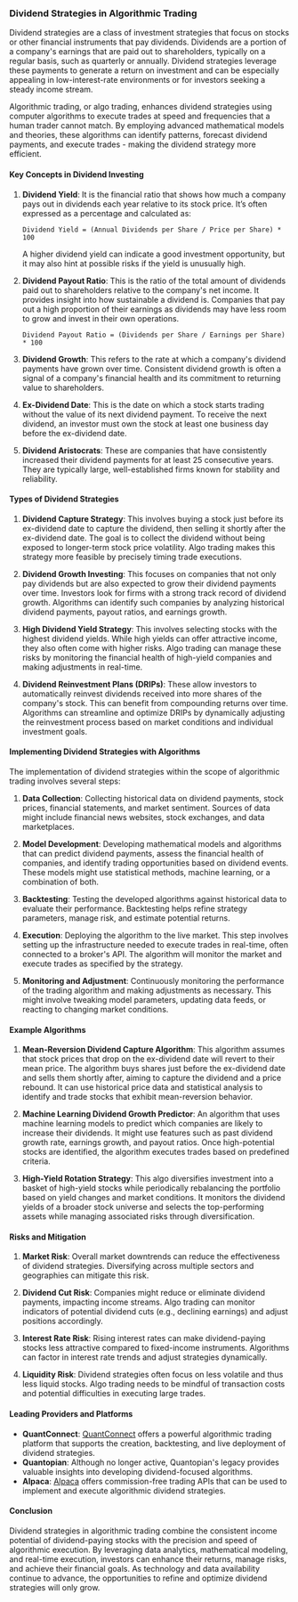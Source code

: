 ### Dividend Strategies in Algorithmic Trading

Dividend strategies are a class of investment strategies that focus on stocks or other financial instruments that pay dividends. Dividends are a portion of a company's earnings that are paid out to shareholders, typically on a regular basis, such as quarterly or annually. Dividend strategies leverage these payments to generate a return on investment and can be especially appealing in low-interest-rate environments or for investors seeking a steady income stream.

Algorithmic trading, or algo trading, enhances dividend strategies using computer algorithms to execute trades at speed and frequencies that a human trader cannot match. By employing advanced mathematical models and theories, these algorithms can identify patterns, forecast dividend payments, and execute trades - making the dividend strategy more efficient.

#### Key Concepts in Dividend Investing

1. **Dividend Yield**: It is the financial ratio that shows how much a company pays out in dividends each year relative to its stock price. It’s often expressed as a percentage and calculated as:
    ```
    Dividend Yield = (Annual Dividends per Share / Price per Share) * 100
    ```
    A higher dividend yield can indicate a good investment opportunity, but it may also hint at possible risks if the yield is unusually high.

2. **Dividend Payout Ratio**: This is the ratio of the total amount of dividends paid out to shareholders relative to the company's net income. It provides insight into how sustainable a dividend is. Companies that pay out a high proportion of their earnings as dividends may have less room to grow and invest in their own operations.
    ```
    Dividend Payout Ratio = (Dividends per Share / Earnings per Share) * 100
    ```

3. **Dividend Growth**: This refers to the rate at which a company's dividend payments have grown over time. Consistent dividend growth is often a signal of a company's financial health and its commitment to returning value to shareholders.

4. **Ex-Dividend Date**: This is the date on which a stock starts trading without the value of its next dividend payment. To receive the next dividend, an investor must own the stock at least one business day before the ex-dividend date.

5. **Dividend Aristocrats**: These are companies that have consistently increased their dividend payments for at least 25 consecutive years. They are typically large, well-established firms known for stability and reliability.

#### Types of Dividend Strategies

1. **Dividend Capture Strategy**: 
    This involves buying a stock just before its ex-dividend date to capture the dividend, then selling it shortly after the ex-dividend date. The goal is to collect the dividend without being exposed to longer-term stock price volatility. Algo trading makes this strategy more feasible by precisely timing trade executions.

2. **Dividend Growth Investing**:
    This focuses on companies that not only pay dividends but are also expected to grow their dividend payments over time. Investors look for firms with a strong track record of dividend growth. Algorithms can identify such companies by analyzing historical dividend payments, payout ratios, and earnings growth.

3. **High Dividend Yield Strategy**:
    This involves selecting stocks with the highest dividend yields. While high yields can offer attractive income, they also often come with higher risks. Algo trading can manage these risks by monitoring the financial health of high-yield companies and making adjustments in real-time.

4. **Dividend Reinvestment Plans (DRIPs)**:
    These allow investors to automatically reinvest dividends received into more shares of the company's stock. This can benefit from compounding returns over time. Algorithms can streamline and optimize DRIPs by dynamically adjusting the reinvestment process based on market conditions and individual investment goals.

#### Implementing Dividend Strategies with Algorithms

The implementation of dividend strategies within the scope of algorithmic trading involves several steps:

1. **Data Collection**:
    Collecting historical data on dividend payments, stock prices, financial statements, and market sentiment. Sources of data might include financial news websites, stock exchanges, and data marketplaces.

2. **Model Development**:
    Developing mathematical models and algorithms that can predict dividend payments, assess the financial health of companies, and identify trading opportunities based on dividend events. These models might use statistical methods, machine learning, or a combination of both.

3. **Backtesting**:
    Testing the developed algorithms against historical data to evaluate their performance. Backtesting helps refine strategy parameters, manage risk, and estimate potential returns.

4. **Execution**:
    Deploying the algorithm to the live market. This step involves setting up the infrastructure needed to execute trades in real-time, often connected to a broker's API. The algorithm will monitor the market and execute trades as specified by the strategy.

5. **Monitoring and Adjustment**:
    Continuously monitoring the performance of the trading algorithm and making adjustments as necessary. This might involve tweaking model parameters, updating data feeds, or reacting to changing market conditions.

#### Example Algorithms

1. **Mean-Reversion Dividend Capture Algorithm**:
    This algorithm assumes that stock prices that drop on the ex-dividend date will revert to their mean price. The algorithm buys shares just before the ex-dividend date and sells them shortly after, aiming to capture the dividend and a price rebound. It can use historical price data and statistical analysis to identify and trade stocks that exhibit mean-reversion behavior.

2. **Machine Learning Dividend Growth Predictor**:
    An algorithm that uses machine learning models to predict which companies are likely to increase their dividends. It might use features such as past dividend growth rate, earnings growth, and payout ratios. Once high-potential stocks are identified, the algorithm executes trades based on predefined criteria.

3. **High-Yield Rotation Strategy**:
    This algo diversifies investment into a basket of high-yield stocks while periodically rebalancing the portfolio based on yield changes and market conditions. It monitors the dividend yields of a broader stock universe and selects the top-performing assets while managing associated risks through diversification.

#### Risks and Mitigation

1. **Market Risk**: 
    Overall market downtrends can reduce the effectiveness of dividend strategies. Diversifying across multiple sectors and geographies can mitigate this risk.

2. **Dividend Cut Risk**:
    Companies might reduce or eliminate dividend payments, impacting income streams. Algo trading can monitor indicators of potential dividend cuts (e.g., declining earnings) and adjust positions accordingly.

3. **Interest Rate Risk**:
    Rising interest rates can make dividend-paying stocks less attractive compared to fixed-income instruments. Algorithms can factor in interest rate trends and adjust strategies dynamically.

4. **Liquidity Risk**:
    Dividend strategies often focus on less volatile and thus less liquid stocks. Algo trading needs to be mindful of transaction costs and potential difficulties in executing large trades.

#### Leading Providers and Platforms

- **QuantConnect**: [QuantConnect](https://www.quantconnect.com) offers a powerful algorithmic trading platform that supports the creation, backtesting, and live deployment of dividend strategies.
- **Quantopian**: Although no longer active, Quantopian's legacy provides valuable insights into developing dividend-focused algorithms.
- **Alpaca**: [Alpaca](https://alpaca.markets) offers commission-free trading APIs that can be used to implement and execute algorithmic dividend strategies.

#### Conclusion

Dividend strategies in algorithmic trading combine the consistent income potential of dividend-paying stocks with the precision and speed of algorithmic execution. By leveraging data analytics, mathematical modeling, and real-time execution, investors can enhance their returns, manage risks, and achieve their financial goals. As technology and data availability continue to advance, the opportunities to refine and optimize dividend strategies will only grow.
